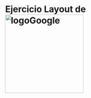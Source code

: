# Ejercicio Layout de <image src="/imagenes/googlelogo_color_272x92dp.png" alt="logoGoogle" width="250"> # 

